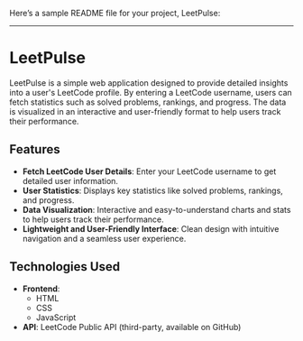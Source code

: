 Here’s a sample README file for your project, LeetPulse:

---

# LeetPulse

LeetPulse is a simple web application designed to provide detailed insights into a user's LeetCode profile. By entering a LeetCode username, users can fetch statistics such as solved problems, rankings, and progress. The data is visualized in an interactive and user-friendly format to help users track their performance.

## Features

- **Fetch LeetCode User Details**: Enter your LeetCode username to get detailed user information.
- **User Statistics**: Displays key statistics like solved problems, rankings, and progress.
- **Data Visualization**: Interactive and easy-to-understand charts and stats to help users track their performance.
- **Lightweight and User-Friendly Interface**: Clean design with intuitive navigation and a seamless user experience.

## Technologies Used

- **Frontend**: 
  - HTML
  - CSS
  - JavaScript
- **API**: LeetCode Public API (third-party, available on GitHub)

